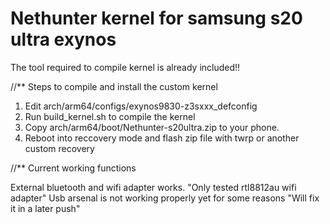 # Nethunter kernel for samsung s20 ultra exynos

The tool required to compile kernel is already included!!

//** Steps to compile and install the custom kernel

1. Edit arch/arm64/configs/exynos9830-z3sxxx_defconfig 
2. Run build_kernel.sh to compile the kernel
3. Copy arch/arm64/boot/Nethunter-s20ultra.zip to your phone.
4. Reboot into reccovery mode and flash zip file with twrp or another custom recovery

//** Current working functions

External bluetooth and wifi adapter works. "Only tested rtl8812au wifi adapter"
Usb arsenal is not working properly yet for some reasons "Will fix it in a later push"

